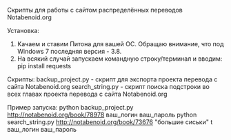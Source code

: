 Скрипты для работы с сайтом распределённых переводов Notabenoid.org

Установка:
1. Качаем и ставим Питона для вашей ОС. Обращаю внимание, что под Windows 7 последняя версия - 3.8.
2. На всякий случай запускаем командную строку/терминал и вводим: pip install requests

Скрипты:
backup_project.py - скрипт для экспорта проекта перевода с сайта Notabenoid.org
search_string.py - скрипт поиска подстроки во всех главах проекта перевода с сайта Notabenoid.org

Пример запуска:
python backup_project.py http://notabenoid.org/book/78978 ваш_логин ваш_пароль
python search_string.py http://notabenoid.org/book/73676 "большие сиськи" t ваш_логин ваш_пароль

